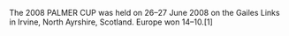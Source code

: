 The 2008 PALMER CUP was held on 26–27 June 2008 on the Gailes Links in Irvine, North Ayrshire, Scotland. Europe won 14–10.[1]
